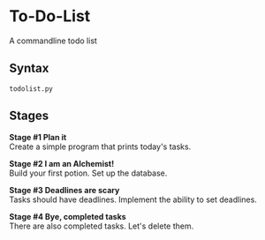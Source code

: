 # To-Do-List
A commandline todo list

## Syntax
```
todolist.py
```

## Stages
**Stage #1 Plan it**  
Create a simple program that prints today's tasks.

**Stage #2 I am an Alchemist!**  
Build your first potion. Set up the database.

**Stage #3 Deadlines are scary**  
Tasks should have deadlines. Implement the ability to set deadlines.

**Stage #4 Bye, completed tasks**  
There are also completed tasks. Let's delete them.
